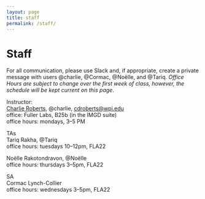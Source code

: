 ```yaml
---
layout: page
title: staff
permalink: /staff/
---
```


# Staff
For all communication, please use Slack and, if appropriate, create a private message with users @charlie, @Cormac, @Noëlle, and @Tariq. *Office Hours are subject to change over the first week of class, however, the schedule will be kept current on this page*.

Instructor:  
[Charlie Roberts](http://charlie-roberts.com), @charlie, [cdroberts@wpi.edu](mailto:cdroberts@wpi.edu)   
office: Fuller Labs, B25b (in the IMGD suite)  
office hours: mondays, 3–5 PM  

TAs   
Tariq Rakha, @Tariq  
office hours: tuesdays 10–12pm, FLA22  

Noëlle Rakotondravon, @Noëlle  
office hours: thursdays 3–5pm, FLA22  

SA  
Cormac Lynch-Collier  
office hours: wednesdays 3–5pm, FLA22  
